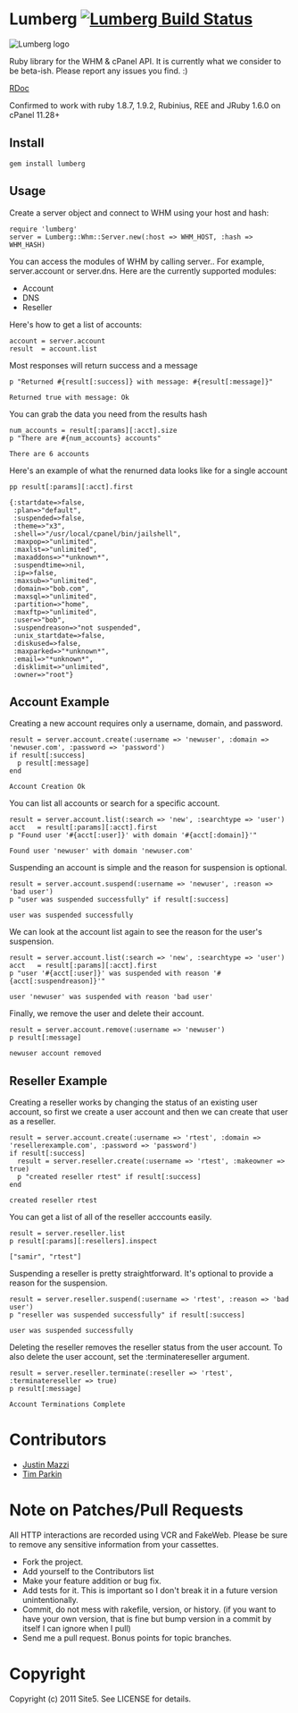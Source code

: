 Lumberg [![Lumberg Build Status][Build Icon]][Build Status]
===========================================================
![Lumberg logo](http://i.imgur.com/xC4Sw.jpg)

Ruby library for the WHM & cPanel API. It is currently what we consider to be beta-ish. Please report any issues you find. :)

[RDoc](http://rdoc.info/github/site5/lumberg/master/frames)

Confirmed to work with ruby 1.8.7, 1.9.2, Rubinius, REE and JRuby 1.6.0 on cPanel 11.28+

[Build Status]: http://travis-ci.org/site5/lumberg
[Build Icon]: https://secure.travis-ci.org/site5/lumberg.png?branch=master

Install
-------

    gem install lumberg

Usage
-----

Create a server object and connect to WHM using your host and hash:

    require 'lumberg'
    server = Lumberg::Whm::Server.new(:host => WHM_HOST, :hash => WHM_HASH)

You can access the modules of WHM by calling server.<module>. For example, server.account or server.dns. Here are the currently supported modules:

* Account
* DNS
* Reseller


Here's how to get a list of accounts:

    account = server.account
    result  = account.list

Most responses will return success and a message

    p "Returned #{result[:success]} with message: #{result[:message]}"

    Returned true with message: Ok

You can grab the data you need from the results hash

    num_accounts = result[:params][:acct].size
    p "There are #{num_accounts} accounts"

    There are 6 accounts


Here's an example of what the renurned data looks like for a single account

    pp result[:params][:acct].first

    {:startdate=>false,
     :plan=>"default",
     :suspended=>false,
     :theme=>"x3",
     :shell=>"/usr/local/cpanel/bin/jailshell",
     :maxpop=>"unlimited",
     :maxlst=>"unlimited",
     :maxaddons=>"*unknown*",
     :suspendtime=>nil,
     :ip=>false,
     :maxsub=>"unlimited",
     :domain=>"bob.com",
     :maxsql=>"unlimited",
     :partition=>"home",
     :maxftp=>"unlimited",
     :user=>"bob",
     :suspendreason=>"not suspended",
     :unix_startdate=>false,
     :diskused=>false,
     :maxparked=>"*unknown*",
     :email=>"*unknown*",
     :disklimit=>"unlimited",
     :owner=>"root"}



Account Example
---------------

Creating a new account requires only a username, domain, and password.

    result = server.account.create(:username => 'newuser', :domain => 'newuser.com', :password => 'password')
    if result[:success]
      p result[:message]
    end 

    Account Creation Ok


You can list all accounts or search for a specific account.

    result = server.account.list(:search => 'new', :searchtype => 'user')
    acct   = result[:params][:acct].first
    p "Found user '#{acct[:user]}' with domain '#{acct[:domain]}'"

    Found user 'newuser' with domain 'newuser.com'


Suspending an account is simple and the reason for suspension is optional.

    result = server.account.suspend(:username => 'newuser', :reason => 'bad user')
    p "user was suspended successfully" if result[:success]

    user was suspended successfully

We can look at the account list again to see the reason for the user's suspension.

    result = server.account.list(:search => 'new', :searchtype => 'user')
    acct   = result[:params][:acct].first
    p "user '#{acct[:user]}' was suspended with reason '#{acct[:suspendreason]}'"

    user 'newuser' was suspended with reason 'bad user'

Finally, we remove the user and delete their account.

    result = server.account.remove(:username => 'newuser')
    p result[:message]

    newuser account removed



Reseller Example
----------------

Creating a reseller works by changing the status of an existing user account, so first we create a user account and then we can create that user as a reseller.

    result = server.account.create(:username => 'rtest', :domain => 'resellerexample.com', :password => 'password')
    if result[:success] 
      result = server.reseller.create(:username => 'rtest', :makeowner => true)
      p "created reseller rtest" if result[:success]
    end     

    created reseller rtest

You can get a list of all of the reseller acccounts easily.

    result = server.reseller.list
    p result[:params][:resellers].inspect

    ["samir", "rtest"]

Suspending a reseller is pretty straightforward. It's optional to provide a reason for the suspension.

    result = server.reseller.suspend(:username => 'rtest', :reason => 'bad user')
    p "reseller was suspended successfully" if result[:success]

    user was suspended successfully
    
Deleting the reseller removes the reseller status from the user account. To also delete the user account, set the :terminatereseller argument.

    result = server.reseller.terminate(:reseller => 'rtest', :terminatereseller => true)
    p result[:message]

    Account Terminations Complete

Contributors
============

* [Justin Mazzi](http://github.com/jmazzi)
* [Tim Parkin](http://github.com/tparkin)

Note on Patches/Pull Requests
=============================
All HTTP interactions are recorded using VCR and FakeWeb. Please be sure to remove any sensitive information from your cassettes.
 
* Fork the project.
* Add yourself to the Contributors list
* Make your feature addition or bug fix.
* Add tests for it. This is important so I don't break it in a
  future version unintentionally.
* Commit, do not mess with rakefile, version, or history.
  (if you want to have your own version, that is fine but bump version in a commit by itself I can ignore when I pull)
* Send me a pull request. Bonus points for topic branches.

Copyright
=========

Copyright (c) 2011 Site5. See LICENSE for details.
